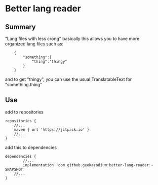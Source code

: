 # Better lang reader

## Summary

"Lang files with less crong"
basically this allows you to have more organized lang files such as:
```json:
    {
        "something":{
            "thing":"thingy"
        }   
    }
```
and to get "thingy", you can use the usual TranslatableText for "something.thing"

## Use
add to repositories
```
repositories {
	//...
	maven { url 'https://jitpack.io' }
	//...
}
```
add this to dependencies
```
dependencies {
    	//...
    	implementation 'com.github.geekazodium:better-lang-reader:-SNAPSHOT'
	//...
}
```
